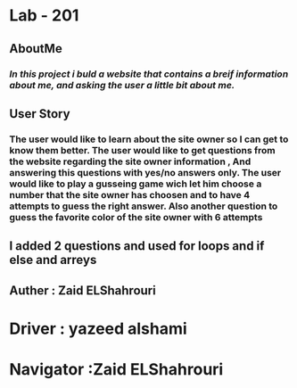 # Lab - 201
## AboutMe

### ***In this project i buld a website that contains a breif information about me, and asking the user a little bit about me.***

## User Story 
### **The user  would like to learn about the site owner so I can get to know them better. The user would like to get questions from the website regarding the site owner information , And answering this questions with yes/no answers only. The user would like to play a gusseing game wich let him choose a number that the site owner has choosen and to have 4 attempts to guess the right answer. Also another question to guess the favorite color of the site owner with 6 attempts**

## I added 2 questions and used for loops and if else and arreys 

## Auther : Zaid ELShahrouri

# Driver : yazeed alshami
# Navigator :Zaid ELShahrouri